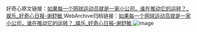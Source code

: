 好奇心原文链接：[如果每一个网球运动员就是一家小公司，谁在推动它的运转？_娱乐_好奇心日报-谢舒敏 ](https://www.qdaily.com/articles/11836.html)
WebArchive归档链接：[如果每一个网球运动员就是一家小公司，谁在推动它的运转？_娱乐_好奇心日报-谢舒敏 ](http://web.archive.org/web/20160917195935/http://www.qdaily.com:80/articles/11836.html)
![image](http://ww3.sinaimg.cn/large/007d5XDply1g3wapq4lizj30kscn4e83)